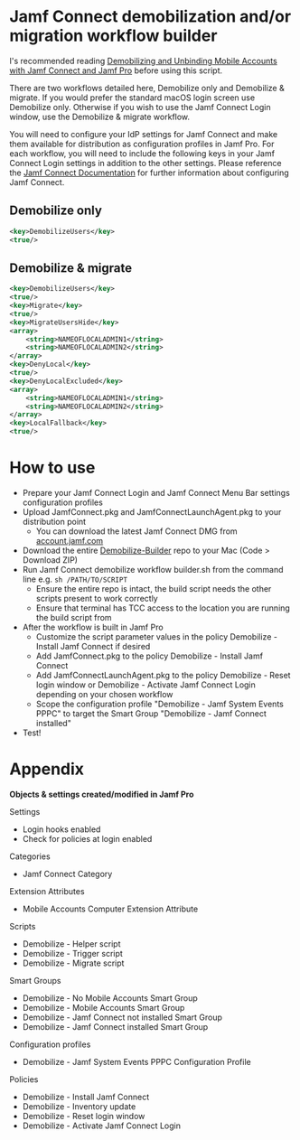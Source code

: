 <h1>Jamf Connect demobilization and/or migration workflow builder</h1>

I's recommended reading [Demobilizing and Unbinding Mobile Accounts with Jamf Connect and Jamf Pro](https://docs.jamf.com/technical-articles/Demobilizing_and_Unbinding_Mobile_Accounts_with_Jamf_Connect_and_Jamf_Pro.html) before using this script.

There are two workflows detailed here, Demobilize only and Demobilize & migrate. If you would prefer the standard macOS login screen use Demobilize only. Otherwise if you wish to use the Jamf Connect Login window, use the Demobilize & migrate workflow.

You will need to configure your IdP settings for Jamf Connect and make them available for distribution as configuration profiles in Jamf Pro. For each workflow, you will need to include the following keys in your Jamf Connect Login settings in addition to the other settings. Please reference the [Jamf Connect Documentation](https://www.jamf.com/resources/product-documentation/jamf-connect-administrators-guide/) for further information about configuring Jamf Connect.

<h2>Demobilize only</h2>

```xml
<key>DemobilizeUsers</key>
<true/>
```

<h2>Demobilize & migrate</h2>

```xml
<key>DemobilizeUsers</key>
<true/>
<key>Migrate</key>
<true/>
<key>MigrateUsersHide</key>
<array>
	<string>NAMEOFLOCALADMIN1</string>
	<string>NAMEOFLOCALADMIN2</string>
</array>
<key>DenyLocal</key>
<true/>
<key>DenyLocalExcluded</key>
<array>
	<string>NAMEOFLOCALADMIN1</string>
	<string>NAMEOFLOCALADMIN2</string>
</array>
<key>LocalFallback</key>
<true/>
```

<h1>How to use</h1>

* Prepare your Jamf Connect Login and Jamf Connect Menu Bar settings configuration profiles
* Upload JamfConnect.pkg and JamfConnectLaunchAgent.pkg to your distribution point
	* You can download the latest Jamf Connect DMG from [account.jamf.com](https://account.jamf.com)
* Download the entire [Demobilize-Builder](https://github.com/Hambeard/Demobilize-Builder) repo to your Mac (Code > Download ZIP)
* Run Jamf Connect demobilize workflow builder.sh from the command line e.g. `sh /PATH/TO/SCRIPT`
	* Ensure the entire repo is intact, the build script needs the other scripts present to work correctly
	* Ensure that terminal has TCC access to the location you are running the build script from
* After the workflow is built in Jamf Pro
	* Customize the script parameter values in the policy Demobilize - Install Jamf Connect if desired
	* Add JamfConnect.pkg to the policy Demobilize - Install Jamf Connect
	* Add JamfConnectLaunchAgent.pkg to the policy Demobilize - Reset login window or Demobilize - Activate Jamf Connect Login depending on your chosen workflow
	* Scope the configuration profile "Demobilize - Jamf System Events PPPC" to target the Smart Group "Demobilize - Jamf Connect installed"
* Test!


<h1>Appendix</h1>

**Objects & settings created/modified in Jamf Pro**<br />

Settings
* Login hooks enabled<br />
* Check for policies at login enabled

Categories
* Jamf Connect Category

Extension Attributes
* Mobile Accounts Computer Extension Attribute

Scripts
* Demobilize - Helper script
* Demobilize - Trigger script
* Demobilize - Migrate script

Smart Groups
* Demobilize - No Mobile Accounts Smart Group
* Demobilize - Mobile Accounts Smart Group
* Demobilize - Jamf Connect not installed Smart Group
* Demobilize - Jamf Connect installed Smart Group

Configuration profiles
* Demobilize - Jamf System Events PPPC Configuration Profile

Policies
* Demobilize - Install Jamf Connect
* Demobilize - Inventory update
* Demobilize - Reset login window
* Demobilize - Activate Jamf Connect Login

